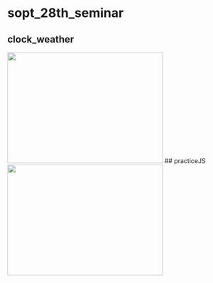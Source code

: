 # sopt_28th_seminar
## clock_weather
<img src="https://user-images.githubusercontent.com/60960130/119126984-b1f93400-ba6e-11eb-90cc-1bf501059165.gif" width="350" height="250"/>
## practiceJS
<img src="https://user-images.githubusercontent.com/60960130/119127968-fe913f00-ba6f-11eb-8c31-8bd7affdc15f.gif" width="350" height="250"/>

